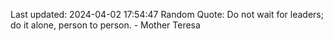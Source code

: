 Last updated: 2024-04-02 17:54:47
Random Quote: Do not wait for leaders; do it alone, person to person. - Mother Teresa